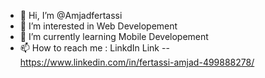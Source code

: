 - 👋 Hi, I’m @Amjadfertassi
- 👀 I’m interested in Web Developement
- 🌱 I’m currently learning Mobile Developement
- 📫 How to reach me : LinkdIn Link -- https://www.linkedin.com/in/fertassi-amjad-499888278/
